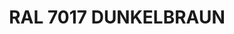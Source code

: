 ---
layout: product
title: "RAL 7017 DUNKELBRAUN"
price: "300" 
desc: "Akrilna boja 17mL"
img_path: "/assets/img/A.MIG-0007.webp"
brand: "AMMO"
available: false
special_offer: false
new: false
soon: false
cat: "020000"
subcat: "020100"
subsubcat: "020101"
sifra: "A.MIG-0007"
popular: false
spec: false
---
